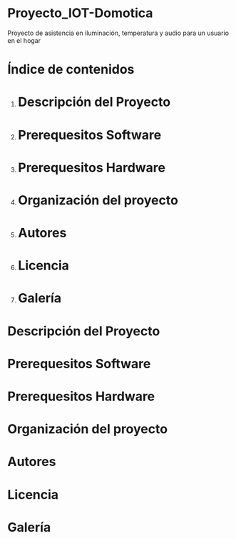 # Proyecto_IOT-Domotica
Proyecto de asistencia en iluminación, temperatura y audio para un usuario en el hogar

# Índice de contenidos
  1. # Descripción del Proyecto
  2. # Prerequesitos Software
  3. # Prerequesitos Hardware
  4. # Organización del proyecto
  5. # Autores
  6. # Licencia
  7. # Galería

# Descripción del Proyecto

# Prerequesitos Software

# Prerequesitos Hardware

# Organización del proyecto

# Autores

# Licencia

# Galería
